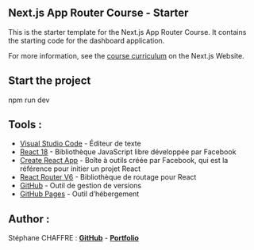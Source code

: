 ## Next.js App Router Course - Starter

This is the starter template for the Next.js App Router Course. It contains the starting code for the dashboard application.

For more information, see the [course curriculum](https://nextjs.org/learn) on the Next.js Website.

## Start the project

npm run dev

## Tools :

- [Visual Studio Code](https://code.visualstudio.com/) - Éditeur de texte
- [React 18](https://fr.reactjs.org/) - Bibliothèque JavaScript libre développée par Facebook
- [Create React App](https://create-react-app.dev/) - Boîte à outils créée par Facebook, qui est la référence pour initier un projet React
- [React Router V6](https://reactrouter.com/) - Bibliothèque de routage pour React
- [GitHub](https://github.com/) - Outil de gestion de versions
- [GitHub Pages](https://pages.github.com/) - Outil d’hébergement

## Author :

Stéphane CHAFFRE : [**GitHub**](https://github.com/Erkomxtil) - [**Portfolio**](https://delastef.netlify.app/)
